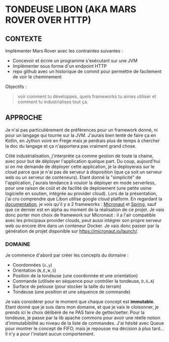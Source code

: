# TONDEUSE LIBON (AKA MARS ROVER OVER HTTP)

## CONTEXTE

Implémenter Mars Rover avec les contraintes suivantes :
 - Concevoir et écrire un programme s'exécutant sur une JVM
 - Implémenter sous forme d'un endpoint HTTP
 - repo github avec un historique de commit pour permettre de facilement de voir le cheminement

Objectifs :

> voir comment tu développes, quels frameworks tu aimes utiliser et comment tu industrialises tout ça.

## APPROCHE

Je n'ai pas particulièrement de préférences pour un framework donné, ni pour un langage qui tourne sur la JVM. J'aurais bien tenté de faire ça en Kotlin, en Jython voire en Frege mais je perdrais plus de temps à chercher la doc du langage et ça n'apportera pas vraiment grand chose.

Côté industrialisation, j'interprète ça comme gestion de toute la chaine, avec pour but de déployer l'application quelque part. Du coup, aujourd'hui si on me demande de déployer cette application, je la deployerais sur le cloud parce que je n'ai pas de serveur à disposition (que ça soit un serveur web ou un serveur de conteneurs). Etant donné la "simplicité" de l'application, j'aurais tendance à vouloir la déployer en mode serverless, pour une raison de coût et de facilité de deploiement (une petite usine logicielle en soutien, intégrée au provider cloud).
Lors de la présentation, j'ai cru comprendre que Libon utilise google cloud platform. En regardant la [documentation](https://cloud.google.com/blog/products/application-development/introducing-java-11-on-google-cloud-functions), je vois qu'il y a 2 frameworks : [Micronaut](https://micronaut.io/) et [Spring](https://spring.io/projects/spring-cloud-function), sauf que ce dernier est en alpha au moment de la réalisation de ce projet. Je vais donc porter mon choix de framework sur Micronaut : il a l'air compatible avec les principaux provider clouds, peut aussi intégrer son propre serveur web ou encore être dans un conteneur Docker.
Je vais donc passer par la génération de projet disponible sur https://micronaut.io/launch/.

### DOMAINE

Je commence d'abord par créer les concepts du domaine :
 - Coordonnées (`x,y`)
 - Orientation (`N,E,W,S`)
 - Position de la tondeuse (une coordonnée et une orientation)
 - Commande (utilisée en séquence pour contrôler la tondeuse, `D,G,A`)
 - Surface de pelouse (pour stocker la taille du terrain)
 - Tondeuse (une position et une séquence de commande)

Je vais considérer pour le moment que chaque concept est **immutable**.
Etant donné que je suis dans mon domaine, et que je vais le cloisonner, je prends ici le choix délibéré de ne PAS faire de getter/setter.
Pour la tondeuse, je passe par la lib apache commons pour avoir une réelle notion d'immutabibilité au niveau de la liste de commandes.
J'ai hésité avec Queue pour montrer le concept de FIFO, mais je repousse ma décision à plus tard...
Il n'y a pour l'instant aucun comportement.
